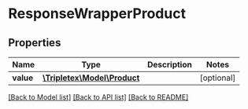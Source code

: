 # ResponseWrapperProduct

## Properties
Name | Type | Description | Notes
------------ | ------------- | ------------- | -------------
**value** | [**\Tripletex\Model\Product**](Product.md) |  | [optional] 

[[Back to Model list]](../README.md#documentation-for-models) [[Back to API list]](../README.md#documentation-for-api-endpoints) [[Back to README]](../README.md)


